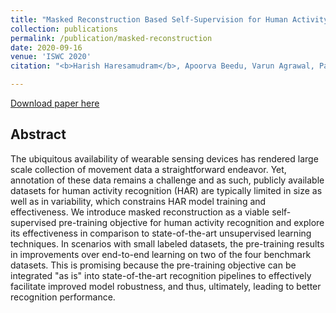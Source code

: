 ```yaml
---
title: "Masked Reconstruction Based Self-Supervision for Human Activity Recognition"
collection: publications
permalink: /publication/masked-reconstruction
date: 2020-09-16
venue: 'ISWC 2020'
citation: "<b>Harish Haresamudram</b>, Apoorva Beedu, Varun Agrawal, Patrick L Grady, Irfan Essa, Judy Hoffman, Thomas Plötz. Masked Reconstruction Based Self-Supervision for Human Activity Recognition. In Proceedings of the 2020 International Symposium on Wearable Computers. 2020."

---
```


[Download paper here](http://harkash.github.io/files/masked-reconstruction.pdf)

## Abstract
The ubiquitous availability of wearable sensing devices has rendered large scale collection of movement data a straightforward endeavor. Yet, annotation of these data remains a challenge and as such, publicly available datasets for human activity recognition (HAR) are typically limited in size as well as in variability, which constrains HAR model training and effectiveness. We introduce masked reconstruction as a viable self-supervised pre-training objective for human activity recognition and explore its effectiveness in comparison to state-of-the-art unsupervised learning techniques. In scenarios with small labeled datasets, the pre-training results in improvements over end-to-end learning on two of the four benchmark datasets. This is promising because the pre-training objective can be integrated "as is" into state-of-the-art recognition pipelines to effectively facilitate improved model robustness, and thus, ultimately, leading to better recognition performance.